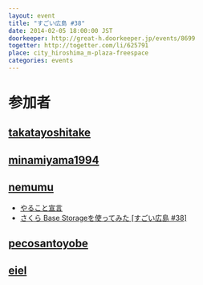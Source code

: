 ```yaml
---
layout: event
title: "すごい広島 #38"
date: 2014-02-05 18:00:00 JST
doorkeeper: http://great-h.doorkeeper.jp/events/8699
togetter: http://togetter.com/li/625791
place: city_hiroshima_m-plaza-freespace
categories: events
---
```


# 参加者


## [takatayoshitake](http://twitter.com/takatayoshitake)


## [minamiyama1994](https://github.com/minamiyama1994)


## [nemumu](https://github.com/nemumu)

* [やること宣言](https://github.com/great-h/great-h.github.io/issues/637)
* [さくら Base Storageを使ってみた [すごい広島 #38]](http://nemumu.hateblo.jp/entry/2014/02/07/051330)


## [pecosantoyobe](http://twitter.com/pecosantoyobe)


## [eiel](http://eiel.info/)

